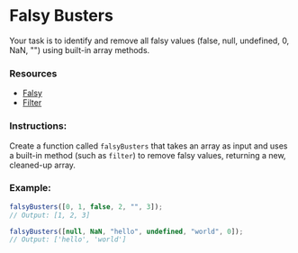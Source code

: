 # Falsy Busters

Your task is to identify and remove all falsy values (false, null, undefined, 0, NaN, "") using built-in array methods.

### Resources

- [Falsy](https://developer.mozilla.org/en-US/docs/Glossary/Falsy)
- [Filter](https://developer.mozilla.org/en-US/docs/Web/JavaScript/Reference/Global_Objects/Array/filter)

### Instructions:

Create a function called `falsyBusters` that takes an array as input and uses a built-in method (such as `filter`) to remove falsy values, returning a new, cleaned-up array.

### Example:

```js
falsyBusters([0, 1, false, 2, "", 3]);
// Output: [1, 2, 3]

falsyBusters([null, NaN, "hello", undefined, "world", 0]);
// Output: ['hello', 'world']
```
